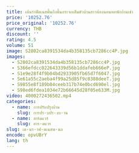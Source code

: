 ```yaml
---
title: เต้นรําฟิตเนสพื้นถึงพื้นกระจกเต็มตัวบ้านสาวห้องนอนหอพักบ้านเช่า
price: '10252.76'
price_original: '10252.76'
currency: THB
discount: ''
rating: 4.5
volume: 51
image: S2802ca8391534da4b358135cb7286cc4P.jpg
images:
  - S2802ca8391534da4b358135cb7286cc4P.jpg
  - S366efdcc022643339d56b1ddafeb666eP.jpg
  - S1e9e28f4f9b04bd2933905fb65d7f6047.jpg
  - Se61a55c2aeba4f99a25d85f9c8388deeT.jpg
  - S9855e8f189b04ceeb317b74e0bcd690el.jpg
  - S98ed6fdea1034e72b66645d28f05e633M.jpg
video: 4000272436502.mp4
categories:
  - name: การปรับปรุงบ้าน
    slug: การปร-บปร-งบ-าน
  - name: ฮาร์ดแวร์
    slug: ฮาร-ดแวร
slug: เต-นร-าฟ-ตเนสพ-นถ
encode: opvUBrY
lang: th
---
```

  